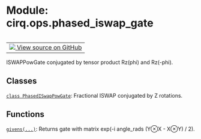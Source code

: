 <div itemscope itemtype="http://developers.google.com/ReferenceObject">
<meta itemprop="name" content="cirq.ops.phased_iswap_gate" />
<meta itemprop="path" content="Stable" />
</div>

# Module: cirq.ops.phased_iswap_gate

<!-- Insert buttons and diff -->

<table class="tfo-notebook-buttons tfo-api" align="left">

<td>
  <a target="_blank" href="https://github.com/quantumlib/cirq/tree/master/cirq/ops/phased_iswap_gate.py">
    <img src="https://www.tensorflow.org/images/GitHub-Mark-32px.png" />
    View source on GitHub
  </a>
</td>
</table>



ISWAPPowGate conjugated by tensor product Rz(phi) and Rz(-phi).



## Classes

[`class PhasedISwapPowGate`](../../cirq/ops/PhasedISwapPowGate.md): Fractional ISWAP conjugated by Z rotations.

## Functions

[`givens(...)`](../../cirq/ops/givens.md): Returns gate with matrix exp(-i angle_rads (Y⊗X - X⊗Y) / 2).

